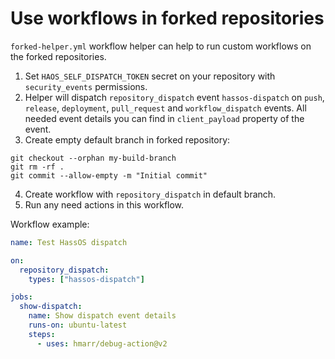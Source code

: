 # Use workflows in forked repositories

`forked-helper.yml` workflow helper can help to run custom workflows on the forked repositories.

1. Set `HAOS_SELF_DISPATCH_TOKEN` secret on your repository with `security_events` permissions.
2. Helper will dispatch `repository_dispatch` event `hassos-dispatch` on `push`, `release`, `deployment`,
   `pull_request` and `workflow_dispatch` events. All needed event details you can find in `client_payload`
   property of the event.
3. Create empty default branch in forked repository:
```shell
git checkout --orphan my-build-branch
git rm -rf .
git commit --allow-empty -m "Initial commit"
```
4. Create workflow with `repository_dispatch` in default branch.
5. Run any need actions in this workflow.

Workflow example:
```yaml
name: Test HassOS dispatch

on:
  repository_dispatch:
    types: ["hassos-dispatch"]

jobs:
  show-dispatch:
    name: Show dispatch event details
    runs-on: ubuntu-latest
    steps:
      - uses: hmarr/debug-action@v2
```
